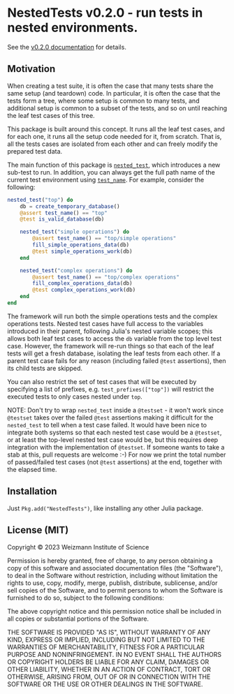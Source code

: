 # NestedTests v0.2.0 - run tests in nested environments.

See the [v0.2.0 documentation](https://tanaylab.github.io/NestedTests.jl/v0.2.0) for details.

## Motivation

When creating a test suite, it is often the case that many tests share the same setup (and teardown) code. In
particular, it is often the case that the tests form a tree, where some setup is common to many tests, and additional
setup is common to a subset of the tests, and so on until reaching the leaf test cases of this tree.

This package is built around this concept. It runs all the leaf test cases, and for each one, it runs all the setup code
needed for it, from scratch. That is, all the tests cases are isolated from each other and can freely modify the
prepared test data.

The main function of this package is [`nested_test`](@ref), which introduces a new sub-test to run. In addition, you can
always get the full path name of the current test environment using [`test_name`](@ref). For example, consider the
following:

```julia
nested_test("top") do
    db = create_temporary_database()
    @assert test_name() == "top"
    @test is_valid_database(db)

    nested_test("simple operations") do
        @assert test_name() == "top/simple operations"
        fill_simple_operations_data(db)
        @test simple_operations_work(db)
    end

    nested_test("complex operations") do
        @assert test_name() == "top/complex operations"
        fill_complex_operations_data(db)
        @test complex_operations_work(db)
    end
end
```

The framework will run both the simple operations tests and the complex operations tests. Nested test cases have full
access to the variables introduced in their parent, following Julia's nested variable scopes; this allows both leaf test
cases to access the `db` variable from the top level test case. However, the framework will re-run things so that each
of the leaf tests will get a fresh database, isolating the leaf tests from each other. If a parent test case fails for
any reason (including failed `@test` assertions), then its child tests are skipped.

You can also restrict the set of test cases that will be executed by specifying a list of prefixes, e.g.
`test_prefixes(["top"])` will restrict the executed tests to only cases nested under `top`.

NOTE: Don't try to wrap `nested_test` inside a `@testset` - it won't work since `@testset` takes over the failed `@test`
assertions making it difficult for the `nested_test` to tell when a test case failed. It would have been nice to
integrate both systems so that each nested test case would be a `@testset`, or at least the top-level nested test case
would be, but this requires deep integration with the implementation of `@testset`. If someone wants to take a stab at
this, pull requests are welcome :-) For now we print the total number of passed/failed test cases (not `@test`
assertions) at the end, together with the elapsed time.

## Installation

Just `Pkg.add("NestedTests")`, like installing any other Julia package.

## License (MIT)

Copyright © 2023 Weizmann Institute of Science

Permission is hereby granted, free of charge, to any person obtaining a copy of this software and associated
documentation files (the "Software"), to deal in the Software without restriction, including without limitation the
rights to use, copy, modify, merge, publish, distribute, sublicense, and/or sell copies of the Software, and to permit
persons to whom the Software is furnished to do so, subject to the following conditions:

The above copyright notice and this permission notice shall be included in all copies or substantial portions of the
Software.

THE SOFTWARE IS PROVIDED "AS IS", WITHOUT WARRANTY OF ANY KIND, EXPRESS OR IMPLIED, INCLUDING BUT NOT LIMITED TO THE
WARRANTIES OF MERCHANTABILITY, FITNESS FOR A PARTICULAR PURPOSE AND NONINFRINGEMENT. IN NO EVENT SHALL THE AUTHORS OR
COPYRIGHT HOLDERS BE LIABLE FOR ANY CLAIM, DAMAGES OR OTHER LIABILITY, WHETHER IN AN ACTION OF CONTRACT, TORT OR
OTHERWISE, ARISING FROM, OUT OF OR IN CONNECTION WITH THE SOFTWARE OR THE USE OR OTHER DEALINGS IN THE SOFTWARE.
